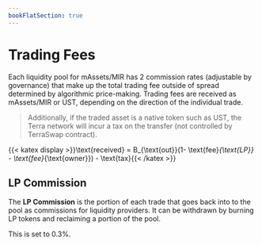 ```yaml
---
bookFlatSection: true
---
```


# Trading Fees

Each liquidity pool for mAssets/MIR has 2 commission rates (adjustable by governance) that make up the total trading fee outside of spread determined by algorithmic price-making. Trading fees are received as mAssets/MIR or UST, depending on the direction of the individual trade.

> Additionally, if the traded asset is a native token such as UST, the Terra network will incur a tax on the transfer (not controlled by TerraSwap contract).

{{< katex display >}}\text{received} = B_{\text{out}}(1- \text{fee}_{\text{LP}} - \text{fee}_{\text{owner}}) - \text{tax}{{< /katex >}}

## LP Commission

The **LP Commission** is the portion of each trade that goes back into to the pool as commissions for liquidity providers. It can be withdrawn by burning LP tokens and reclaiming a portion of the pool.

This is set to 0.3%.
